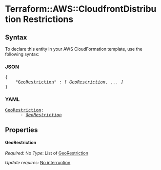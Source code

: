 # Terraform::AWS::CloudfrontDistribution Restrictions

## Syntax

To declare this entity in your AWS CloudFormation template, use the following syntax:

### JSON

<pre>
{
    "<a href="#georestriction" title="GeoRestriction">GeoRestriction</a>" : <i>[ <a href="restrictions-georestriction.md">GeoRestriction</a>, ... ]</i>
}
</pre>

### YAML

<pre>
<a href="#georestriction" title="GeoRestriction">GeoRestriction</a>: <i>
      - <a href="restrictions-georestriction.md">GeoRestriction</a></i>
</pre>

## Properties

#### GeoRestriction

_Required_: No
_Type_: List of <a href="restrictions-georestriction.md">GeoRestriction</a>

_Update requires_: [No interruption](https://docs.aws.amazon.com/AWSCloudFormation/latest/UserGuide/using-cfn-updating-stacks-update-behaviors.html#update-no-interrupt)


